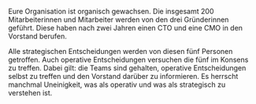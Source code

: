 Eure Organisation ist organisch gewachsen. Die insgesamt 200 Mitarbeiterinnen und Mitarbeiter werden von den drei Gründerinnen geführt. Diese haben nach zwei Jahren einen CTO und eine CMO in den Vorstand berufen.

Alle strategischen Entscheidungen werden von diesen fünf Personen getroffen. Auch operative Entscheidungen versuchen die fünf im Konsens zu treffen. Dabei gilt: die Teams sind gehalten, operative Entscheidungen selbst zu treffen und den Vorstand darüber zu informieren. Es herrscht manchmal Uneinigkeit, was als operativ und was als strategisch zu verstehen ist.
